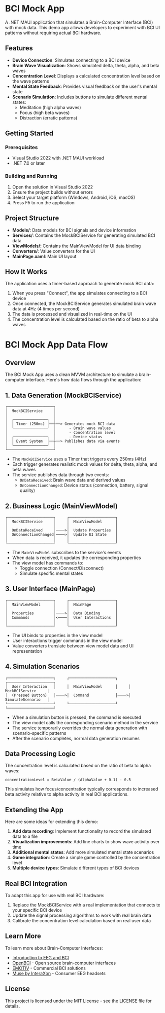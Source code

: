 ﻿# BCI Mock App

A .NET MAUI application that simulates a Brain-Computer Interface (BCI) with mock data. This demo app allows developers to experiment with BCI UI patterns without requiring actual BCI hardware.

## Features

- **Device Connection**: Simulates connecting to a BCI device
- **Brain Wave Visualization**: Shows simulated delta, theta, alpha, and beta waves
- **Concentration Level**: Displays a calculated concentration level based on the wave patterns
- **Mental State Feedback**: Provides visual feedback on the user's mental state
- **Scenario Simulation**: Includes buttons to simulate different mental states:
  - Meditation (high alpha waves)
  - Focus (high beta waves)
  - Distraction (erratic patterns)

## Getting Started

### Prerequisites

- Visual Studio 2022 with .NET MAUI workload
- .NET 7.0 or later

### Building and Running

1. Open the solution in Visual Studio 2022
2. Ensure the project builds without errors
3. Select your target platform (Windows, Android, iOS, macOS)
4. Press F5 to run the application

## Project Structure

- **Models/**: Data models for BCI signals and device information
- **Services/**: Contains the MockBCIService for generating simulated BCI data
- **ViewModels/**: Contains the MainViewModel for UI data binding
- **Converters/**: Value converters for the UI
- **MainPage.xaml**: Main UI layout

## How It Works

The application uses a timer-based approach to generate mock BCI data:

1. When you press "Connect", the app simulates connecting to a BCI device
2. Once connected, the MockBCIService generates simulated brain wave data at 4Hz (4 times per second)
3. The data is processed and visualized in real-time on the UI
4. The concentration level is calculated based on the ratio of beta to alpha waves


# BCI Mock App Data Flow

## Overview

The BCI Mock App uses a clean MVVM architecture to simulate a brain-computer interface. Here's how data flows through the application:

## 1. Data Generation (MockBCIService)

```
┌─────────────────────┐
│  MockBCIService     │
│                     │
│  ┌───────────────┐  │
│  │ Timer (250ms) │──┼──> Generates mock BCI data
│  └───────────────┘  │      - Brain wave values
│                     │      - Concentration level
│  ┌───────────────┐  │      - Device status
│  │ Event System  │──┼──> Publishes data via events
│  └───────────────┘  │
└─────────────────────┘
```

- The `MockBCIService` uses a Timer that triggers every 250ms (4Hz)
- Each trigger generates realistic mock values for delta, theta, alpha, and beta waves
- The service publishes data through two events:
  - `OnDataReceived`: Brain wave data and derived values
  - `OnConnectionChanged`: Device status (connection, battery, signal quality)

## 2. Business Logic (MainViewModel)

```
┌─────────────────────┐     ┌─────────────────────┐
│  MockBCIService     │     │  MainViewModel      │
│                     │     │                     │
│  OnDataReceived     │────>│  Update Properties  │
│  OnConnectionChanged│────>│  Update UI State    │
│                     │     │                     │
└─────────────────────┘     └─────────────────────┘
```

- The `MainViewModel` subscribes to the service's events
- When data is received, it updates the corresponding properties
- The view model has commands to:
  - Toggle connection (Connect/Disconnect)
  - Simulate specific mental states

## 3. User Interface (MainPage)

```
┌─────────────────────┐     ┌─────────────────────┐
│  MainViewModel      │     │  MainPage           │
│                     │     │                     │
│  Properties         │────>│  Data Binding       │
│  Commands           │<────│  User Interactions  │
│                     │     │                     │
└─────────────────────┘     └─────────────────────┘
```

- The UI binds to properties in the view model
- User interactions trigger commands in the view model
- Value converters translate between view model data and UI representation

## 4. Simulation Scenarios

```
┌─────────────────────┐     ┌─────────────────────┐     ┌─────────────────────┐
│  User Interaction   │     │  MainViewModel      │     │  MockBCIService     │
│  (Pressed Button)   │────>│  Command            │────>│  SimulateScenario   │
└─────────────────────┘     └─────────────────────┘     └─────────────────────┘
```

- When a simulation button is pressed, the command is executed
- The view model calls the corresponding scenario method in the service
- The service temporarily overrides the normal data generation with scenario-specific patterns
- After the scenario completes, normal data generation resumes

## Data Processing Logic

The concentration level is calculated based on the ratio of beta to alpha waves:
```
concentrationLevel = BetaValue / (AlphaValue + 0.1) - 0.5
```

This simulates how focus/concentration typically corresponds to increased beta activity relative to alpha activity in real BCI applications.

## Extending the App

Here are some ideas for extending this demo:

1. **Add data recording**: Implement functionality to record the simulated data to a file
2. **Visualization improvements**: Add line charts to show wave activity over time
3. **Additional mental states**: Add more simulated mental state scenarios
4. **Game integration**: Create a simple game controlled by the concentration level
5. **Multiple device types**: Simulate different types of BCI devices

## Real BCI Integration

To adapt this app for use with real BCI hardware:

1. Replace the MockBCIService with a real implementation that connects to your specific BCI device
2. Update the signal processing algorithms to work with real brain data
3. Calibrate the concentration level calculation based on real user data

## Learn More

To learn more about Brain-Computer Interfaces:

- [Introduction to EEG and BCI](https://www.sciencedirect.com/topics/neuroscience/brain-computer-interface)
- [OpenBCI](https://openbci.com/) - Open source brain-computer interfaces
- [EMOTIV](https://www.emotiv.com/) - Commercial BCI solutions
- [Muse by InteraXon](https://choosemuse.com/) - Consumer EEG headsets

## License

This project is licensed under the MIT License - see the LICENSE file for details.